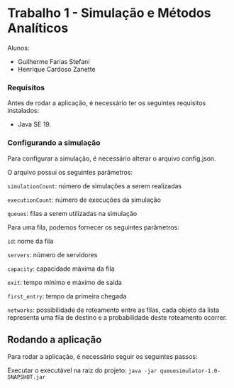 # Trabalho 1 - Simulação e Métodos Analíticos

Alunos:

- Guilherme Farias Stefani
- Henrique Cardoso Zanette

### Requisitos

Antes de rodar a aplicação, é necessário ter os seguintes requisitos instalados:

- Java SE 19.

### Configurando a simulação

Para configurar a simulação, é necessário alterar o arquivo config.json.

O arquivo possui os seguintes parâmetros:

`simulationCount`: número de simulações a serem realizadas

`executionCount`: número de execuções da simulação

`queues`: filas a serem utilizadas na simulação

Para uma fila, podemos fornecer os seguintes parâmetros:

`id`: nome da fila

`servers`: número de servidores

`capacity`: capacidade máxima da fila

`exit`: tempo mínimo e máximo de saída

`first_entry`: tempo da primeira chegada

`networks`: possibilidade de roteamento entre as filas, cada objeto da lista representa uma fila de destino e a probabilidade
deste roteamento ocorrer.

## Rodando a aplicação

Para rodar a aplicação, é necessário seguir os seguintes passos:

Executar o executável na raiz do projeto:
`java -jar queuesimulator-1.0-SNAPSHOT.jar`
